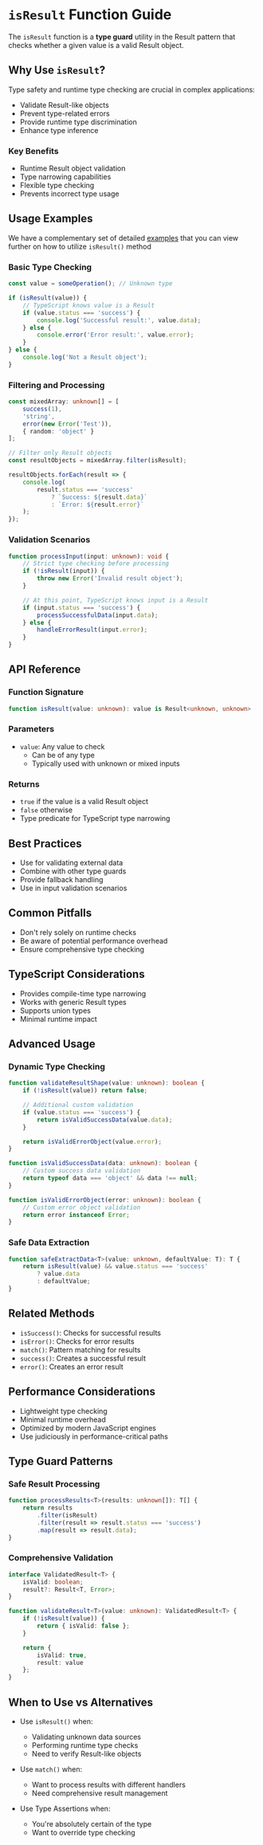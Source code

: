 # `isResult` Function Guide

The `isResult` function is a **type guard** utility in the Result pattern that checks whether a given value is a valid Result object.

## Why Use `isResult`?

Type safety and runtime type checking are crucial in complex applications:
- Validate Result-like objects
- Prevent type-related errors
- Provide runtime type discrimination
- Enhance type inference

### Key Benefits
- Runtime Result object validation
- Type narrowing capabilities
- Flexible type checking
- Prevents incorrect type usage

## Usage Examples

We have a complementary set of detailed [examples](../../examples/core/isTypeguards.ts) that you can view further on how to utilize `isResult()` method

### Basic Type Checking

```typescript
const value = someOperation(); // Unknown type

if (isResult(value)) {
    // TypeScript knows value is a Result
    if (value.status === 'success') {
        console.log('Successful result:', value.data);
    } else {
        console.error('Error result:', value.error);
    }
} else {
    console.log('Not a Result object');
}
```

### Filtering and Processing

```typescript
const mixedArray: unknown[] = [
    success(1),
    'string',
    error(new Error('Test')),
    { random: 'object' }
];

// Filter only Result objects
const resultObjects = mixedArray.filter(isResult);

resultObjects.forEach(result => {
    console.log(
        result.status === 'success' 
            ? `Success: ${result.data}` 
            : `Error: ${result.error}`
    );
});
```

### Validation Scenarios

```typescript
function processInput(input: unknown): void {
    // Strict type checking before processing
    if (!isResult(input)) {
        throw new Error('Invalid result object');
    }

    // At this point, TypeScript knows input is a Result
    if (input.status === 'success') {
        processSuccessfulData(input.data);
    } else {
        handleErrorResult(input.error);
    }
}
```

## API Reference

### Function Signature
```typescript
function isResult(value: unknown): value is Result<unknown, unknown>
```

### Parameters
- `value`: Any value to check
  - Can be of any type
  - Typically used with unknown or mixed inputs

### Returns
- `true` if the value is a valid Result object
- `false` otherwise
- Type predicate for TypeScript type narrowing

## Best Practices
- Use for validating external data
- Combine with other type guards
- Provide fallback handling
- Use in input validation scenarios

## Common Pitfalls
- Don't rely solely on runtime checks
- Be aware of potential performance overhead
- Ensure comprehensive type checking

## TypeScript Considerations
- Provides compile-time type narrowing
- Works with generic Result types
- Supports union types
- Minimal runtime impact

## Advanced Usage

### Dynamic Type Checking

```typescript
function validateResultShape(value: unknown): boolean {
    if (!isResult(value)) return false;

    // Additional custom validation
    if (value.status === 'success') {
        return isValidSuccessData(value.data);
    }

    return isValidErrorObject(value.error);
}

function isValidSuccessData(data: unknown): boolean {
    // Custom success data validation
    return typeof data === 'object' && data !== null;
}

function isValidErrorObject(error: unknown): boolean {
    // Custom error object validation
    return error instanceof Error;
}
```

### Safe Data Extraction

```typescript
function safeExtractData<T>(value: unknown, defaultValue: T): T {
    return isResult(value) && value.status === 'success' 
        ? value.data 
        : defaultValue;
}
```

## Related Methods
- `isSuccess()`: Checks for successful results
- `isError()`: Checks for error results
- `match()`: Pattern matching for results
- `success()`: Creates a successful result
- `error()`: Creates an error result

## Performance Considerations
- Lightweight type checking
- Minimal runtime overhead
- Optimized by modern JavaScript engines
- Use judiciously in performance-critical paths

## Type Guard Patterns

### Safe Result Processing

```typescript
function processResults<T>(results: unknown[]): T[] {
    return results
        .filter(isResult)
        .filter(result => result.status === 'success')
        .map(result => result.data);
}
```

### Comprehensive Validation

```typescript
interface ValidatedResult<T> {
    isValid: boolean;
    result?: Result<T, Error>;
}

function validateResult<T>(value: unknown): ValidatedResult<T> {
    if (!isResult(value)) {
        return { isValid: false };
    }

    return {
        isValid: true,
        result: value
    };
}
```

## When to Use vs Alternatives

- Use `isResult()` when:
  - Validating unknown data sources
  - Performing runtime type checks
  - Need to verify Result-like objects

- Use `match()` when:
  - Want to process results with different handlers
  - Need comprehensive result management

- Use Type Assertions when:
  - You're absolutely certain of the type
  - Want to override type checking
